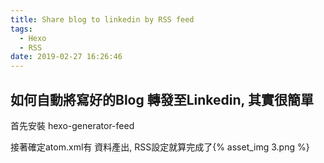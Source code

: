 ```yaml
---
title: Share blog to linkedin by RSS feed
tags:
  - Hexo
  - RSS
date: 2019-02-27 16:26:46
---
```



## 如何自動將寫好的Blog 轉發至Linkedin, 其實很簡單
首先安裝 hexo-generator-feed
<!-- More -->

接著確定atom.xml有 資料產出, RSS設定就算完成了{% asset_img 3.png %}
